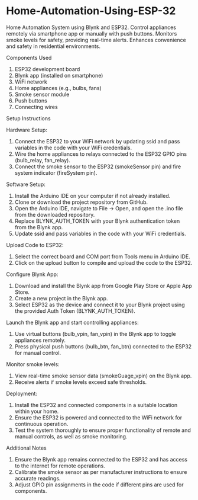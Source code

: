 # Home-Automation-Using-ESP-32
Home Automation System using Blynk and ESP32. Control appliances remotely via smartphone app or manually with push buttons. Monitors smoke levels for safety, providing real-time alerts. Enhances convenience and safety in residential environments.

Components Used
  1. ESP32 development board
  2. Blynk app (installed on smartphone)
  3. WiFi network
  4. Home appliances (e.g., bulbs, fans)
  5. Smoke sensor module
  6. Push buttons
  7. Connecting wires

Setup Instructions

Hardware Setup:
  1. Connect the ESP32 to your WiFi network by updating ssid and pass variables in the code with your WiFi credentials.
  2. Wire the home appliances to relays connected to the ESP32 GPIO pins (bulb_relay, fan_relay).
  3. Connect the smoke sensor to the ESP32 (smokeSensor pin) and fire system indicator (fireSystem pin).

Software Setup:
  
  1. Install the Arduino IDE on your computer if not already installed.
  2. Clone or download the project repository from GitHub.
  3. Open the Arduino IDE, navigate to File -> Open, and open the .ino file from the downloaded repository.
  4. Replace BLYNK_AUTH_TOKEN with your Blynk authentication token from the Blynk app.
  5. Update ssid and pass variables in the code with your WiFi credentials.

Upload Code to ESP32:

  1. Select the correct board and COM port from Tools menu in Arduino IDE.
  2. Click on the upload button to compile and upload the code to the ESP32.

Configure Blynk App:

  1. Download and install the Blynk app from Google Play Store or Apple App Store.
  2. Create a new project in the Blynk app.
  3. Select ESP32 as the device and connect it to your Blynk project using the provided Auth Token (BLYNK_AUTH_TOKEN).

Launch the Blynk app and start controlling appliances:
  1. Use virtual buttons (bulb_vpin, fan_vpin) in the Blynk app to toggle appliances remotely.
  2. Press physical push buttons (bulb_btn, fan_btn) connected to the ESP32 for manual control.

Monitor smoke levels:
  1. View real-time smoke sensor data (smokeGuage_vpin) on the Blynk app.
  2. Receive alerts if smoke levels exceed safe thresholds.

Deployment:

  1. Install the ESP32 and connected components in a suitable location within your home.
  2. Ensure the ESP32 is powered and connected to the WiFi network for continuous operation.
  3. Test the system thoroughly to ensure proper functionality of remote and manual controls, as well as smoke monitoring.


Additional Notes
  1. Ensure the Blynk app remains connected to the ESP32 and has access to the internet for remote operations.
  2. Calibrate the smoke sensor as per manufacturer instructions to ensure accurate readings.
  3. Adjust GPIO pin assignments in the code if different pins are used for components.


